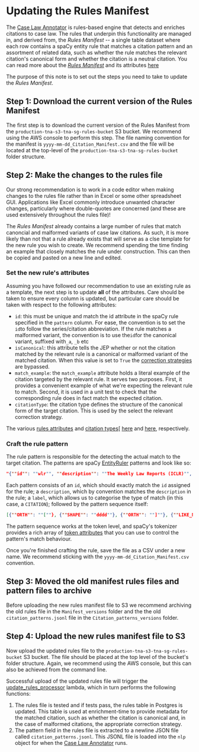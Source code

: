 # Updating the Rules Manifest

The [Case Law Annotator](/docs/caselaw/case-law-annotator.md) is rules-based engine that detects and enriches citations to case law. The rules that underpin this functionality are managed in, and derived from, the *Rules Manifest* -- a single table dataset where each row contains a spaCy entity rule that matches a citation pattern and an assortment of related data, such as whether the rule matches the relevant citation's canonical form and whether the citation is a neutral citation. You can read more about the [*Rules Manifest*](/docs/caselaw/case-law-annotator.md#the-rules-manifest-canonical-and-malformed-citations) and its attributes [here](/docs/caselaw/case-law-annotator.md)

The purpose of this note is to set out the steps you need to take to update the *Rules Manifest*.

## Step 1: Download the current version of the Rules Manifest

The first step is to download the current version of the Rules Manifest from the `production-tna-s3-tna-sg-rules-bucket` S3 bucket. We recommend using the AWS console to perform this step. The file naming convention for the manifest is `yyyy-mm-dd_Citation_Manifest.csv` and the file will be located at the top-level of the `production-tna-s3-tna-sg-rules-bucket` folder structure.

## Step 2: Make the changes to the rules file

Our strong recommendation is to work in a code editor when making changes to the rules file rather than in Excel or some other spreadsheet GUI. Applications like Excel commonly introduce unwanted character changes, particularly where double-quotes are concerned (and these are used extensively throughout the rules file)!

The *Rules Manifest* already contains a large number of rules that match canoncial and malformed variants of case law citations. As such, it is more likely than not that a rule already exists that will serve as a clse template for the new rule you wish to create. We recommend spending the time finding an example that closely matches the rule under construction. This can then be copied and pasted on a new line and edited.

### Set the new rule's attributes

Assuming you have followed our recommendation to use an existing rule as a template, the next step is to update **all** of the attributes. Care should be taken to ensure every column is updated, but particular care should be taken with respect to the following attributes:

- `id`: this must be unique and match the id attribute in the spaCy rule specified in the `pattern` column. For ease, the convention is to set the `id`to follow the series/citation abbreviation. If the rule matches a malformed variant, the convention is to use the`id`for the canonical variant, suffixed with`_a`, `_b` etc
- `isCanonical`: this attribute tells the JEP whether or not the citation matched by the relevant rule is a canonical or malformed variant of the matched citation. When this value is set to `True` the [correction strategies](/rules/correction_strategies.py) are bypassed.
- `match_example`: the `match_example` attribute holds a literal example of the citation targeted by the relevant rule. It serves two purposes. First, it provides a convenient example of what we're expecting the relevant rule to match. Second, it is used in a unit test to check that the corresponding rule does in fact match the expected citation.
- `citationType`: the citation type defines the structure of the canonical form of the target citation. This is used by the select the relevant correction strategy.

The various [rules attributes](/docs/caselaw/case-law-annotator.md#rule-attributes) and [citation types](/docs/caselaw/case-law-annotator.md#citation-types)\[ [here](/docs/caselaw/case-law-annotator.md#rule-attributes) and [here](/docs/caselaw/case-law-annotator.md#citation-types), respectively.

### Craft the rule pattern

The rule pattern is responsible for the detecting the actual match to the target citation. The patterns are spaCy [EntityRuler](https://spacy.io/usage/rule-based-matching#entityruler) patterns and look like so:

```json
"{""id"": ""wlr"", ""description"": ""The Weekly Law Reports (ICLR)"", ""label"": ""CITATION"", ""pattern"": [{""ORTH"": ""[""}, {""SHAPE"": ""dddd""}, {""ORTH"": ""]""}, {""LIKE_NUM"": true}, {""ORTH"": ""WLR""},{""LIKE_NUM"": true}]}"
```

Each pattern consists of an `id`, which should exactly match the `id` assigned for the rule; a `description`, which by convention matches the `description` in the rule; a `label`, which allows us to categorise the type of match (in this case, a `CITATION`); followed by the pattern sequence itself:

```json
[{""ORTH"": ""[""}, {""SHAPE"": ""dddd""}, {""ORTH"": ""]""}, {""LIKE_NUM"": true}, {""ORTH"": ""WLR""},{""LIKE_NUM"": true}]
```

The pattern sequence works at the token level, and spaCy's tokenizer provides a rich array of [token attributes](https://spacy.io/api/token#attributes) that you can use to control the pattern's match behaviour.

Once you're finished crafting the rule, save the file as a CSV under a new name. We recommend sticking with the `yyyy-mm-dd_Citation_Manifest.csv` convention.

## Step 3: Moved the old manifest rules files and pattern files to archive

Before uploading the new rules manifest file to S3 we recommend archiving the old rules file in the `Manifest_versions` folder and the the old `citation_patterns.jsonl` file in the `Citation_patterns_versions` folder.

## Step 4: Upload the new rules manifest file to S3

Now upload the updated rules file to the `production-tna-s3-tna-sg-rules-bucket` S3 bucket. The file should be placed at the top level of the bucket's folder structure. Again, we recommend using the AWS console, but this can also be achieved from the command line.

Successful upload of the updated rules file will trigger the [update_rules_processor](/lambda/update_rules_processor/index.py) lambda, which in turn performs the following functions:

1. The rules file is tested and if tests pass, the rules table in Postgres is updated. This table is used at enrichment-time to provide metadata for the matched citation, such as whether the citation is canonical and, in the case of malformed citations, the appropriate correction strategy.
1. The pattern field in the rules file is extracted to a newline JSON file called `citation_patterns.jsonl`. This JSONL file is loaded into the `nlp` object for when the [Case Law Annotator](/docs/caselaw/case-law-annotator.md) runs.

